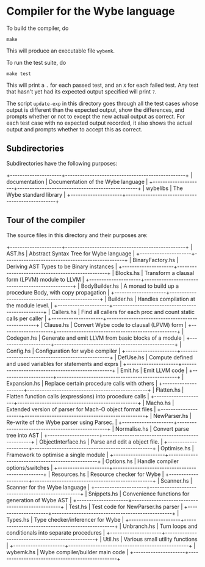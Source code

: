 Compiler for the Wybe language
==============================

To build the compiler, do

    make

This will produce an executable file `wybemk`.

To run the test suite, do

    make test

This will print a `.` for each passed test, and an `X` for each failed test.
Any test that hasn't yet had its expected output specified will print `?`.

The script `update-exp` in this directory goes through all the test cases
whose output is different than the expected output, show the differences,
and prompts whether or not to except the new actual output as correct.
For each test case with no expected output recorded, it also shows the
actual output and prompts whether to accept this as correct.


Subdirectories
--------------

Subdirectories have the following purposes:

+---------------------+-------------------------------------------------+
| documentation       | Documentation of the Wybe language |
+---------------------+-------------------------------------------------+
| wybelibs            | The Wybe standard library |
+---------------------+-------------------------------------------------+



Tour of the compiler
--------------------

The source files in this directory and their purposes are:

+---------------------+-------------------------------------------------+
| AST.hs              | Abstract Syntax Tree for Wybe language |
+---------------------+-------------------------------------------------+
| BinaryFactory.hs    | Deriving AST Types to be Binary instances |
+---------------------+-------------------------------------------------+
| Blocks.hs           | Transform a clausal form (LPVM) module to LLVM |
+---------------------+-------------------------------------------------+
| BodyBuilder.hs      | A monad to build up a procedure Body, with copy propagation |
+---------------------+-------------------------------------------------+
| Builder.hs          | Handles compilation at the module level. |
+---------------------+-------------------------------------------------+
| Callers.hs          | Find all callers for each proc and count static calls per caller |
+---------------------+-------------------------------------------------+
| Clause.hs           | Convert Wybe code to clausal (LPVM) form |
+---------------------+-------------------------------------------------+
| Codegen.hs          | Generate and emit LLVM from basic blocks of a module |
+---------------------+-------------------------------------------------+
| Config.hs           | Configuration for wybe compiler |
+---------------------+-------------------------------------------------+
| DefUse.hs           | Compute defined and used variables for statements and exprs |
+---------------------+-------------------------------------------------+
| Emit.hs             | Emit LLVM code |
+---------------------+-------------------------------------------------+
| Expansion.hs        | Replace certain procedure calls with others |
+---------------------+-------------------------------------------------+
| Flatten.hs          | Flatten function calls (expressions) into procedure calls |
+---------------------+-------------------------------------------------+
| Macho.hs            | Extended version of parser for Mach-O object format files  |
+---------------------+-------------------------------------------------+
| NewParser.hs        | Re-write of the Wybe parser using Parsec. |
+---------------------+-------------------------------------------------+
| Normalise.hs        | Convert parse tree into AST |
+---------------------+-------------------------------------------------+
| ObjectInterface.hs  | Parse and edit a object file. |
+---------------------+-------------------------------------------------+
| Optimise.hs         | Framework to optimise a single module |
+---------------------+-------------------------------------------------+
| Options.hs          | Handle compiler options/switches |
+---------------------+-------------------------------------------------+
| Resources.hs        | Resource checker for Wybe |
+---------------------+-------------------------------------------------+
| Scanner.hs          | Scanner for the Wybe language |
+---------------------+-------------------------------------------------+
| Snippets.hs         | Convenience functions for generation of Wybe AST |
+---------------------+-------------------------------------------------+
| Test.hs             | Test code for NewParser.hs parser |
+---------------------+-------------------------------------------------+
| Types.hs            | Type checker/inferencer for Wybe |
+---------------------+-------------------------------------------------+
| Unbranch.hs         | Turn loops and conditionals into separate procedures |
+---------------------+-------------------------------------------------+
| Util.hs             | Various small utility functions |
+---------------------+-------------------------------------------------+
| wybemk.hs           | Wybe compiler/builder main code |
+---------------------+-------------------------------------------------+


